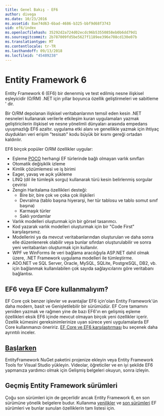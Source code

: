 ```yaml
---
title: Genel Bakış - EF6
author: divega
ms.date: 10/23/2016
ms.assetid: 8ae74d63-6bad-4686-b325-bbf9d68f3743
uid: ef6/index
ms.openlocfilehash: 35292d2a724d02ecdc96b53550858eb0b6dd79d1
ms.sourcegitcommit: 2b787009fd5be5627f1189ee396e708cd130e07b
ms.translationtype: MT
ms.contentlocale: tr-TR
ms.lasthandoff: 09/13/2018
ms.locfileid: "45489238"
---
```

# <a name="entity-framework-6"></a>Entity Framework 6
Entity Framework 6 (EF6) bir denenmiş ve test edilmiş nesne ilişkisel eşleyicidir (O/RM) .NET için yıllar boyunca özellik geliştirmeleri ve sabitleme ' dir.

Bir O/RM depolanan ilişkisel veritabanlarının temsil eden kesin .NET nesneleri kullanarak verilerle etkileşim kuran uygulamaları yazmak geliştiricilerin ilişkisel ve nesne yönelimli dünyaları arasında empedans uyuşmazlığı EF6 azaltır. uygulama etki alanı ve genellikle yazmak için ihtiyaç duydukları veri erişim "tesisatı" kodu büyük bir kısmı gereği ortadan kaldırılır.

EF6 birçok popüler O/RM özellikler uygular:
- Eşleme [POCO](~/ef6/resources/glossary.md#poco) herhangi EF türlerinde bağlı olmayan varlık sınıfları
- Otomatik değişiklik izleme
- Kimlik çözümlemesi ve iş birimi
- Eager, yavaş ve açık yükleme
- LINQ (dil ile tümleşik sorgu) kullanarak türü kesin belirlenmiş sorgular çevirisi
- Zengin Haritalama özellikleri desteği:
  - Bire bir, bire çok ve çoka çok ilişkileri
  - Devralma (tablo başına hiyerarşi, her tür tablosu ve tablo somut sınıf başına)
  - Karmaşık türler
  - Saklı yordamlar
- Varlık modelleri oluşturmak için bir görsel tasarımcı.
- Kod yazarak varlık modelleri oluşturmak için bir "Code First" karşılaşırsınız.
- Modellerini ya da mevcut veritabanlarından oluşturulan ve daha sonra elle düzenlenerek olabilir veya bunlar sıfırdan oluşturulabilir ve sonra yeni veritabanları oluşturmak için kullanılır.
- WPF ve WinForms ile veri bağlama aracılığıyla ASP.NET dahil olmak üzere, .NET Framework uygulama modelleri ile tümleştirme.
- ADO.NET ve SQL Server, Oracle, MySQL, SQLite, PostgreSQL, DB2, vb. için bağlanmak kullanılabilen çok sayıda sağlayıcılarını göre veritabanı bağlantısı.

## <a name="should-i-use-ef6-or-ef-core"></a>EF6 veya EF Core kullanmalıyım?

EF Core çok benzer işlevler ve avantajlar EF6 için'olan Entity Framework'ün daha modern, basit ve Genişletilebilir bir sürümüdür.
EF Core tamamını yeniden yazmak ve rağmen yine de bazı EF6'ın en gelişmiş eşleme özellikleri eksik EF6 içinde mevcut olmayan birçok yeni özellikler içerir.
Özellik kümesini gereksinimlerinize uyan sürece yeni uygulamalarda EF Core kullanmanızı öneririz.
[EF Core ve EF6 karşılaştırması](xref:efcore-and-ef6/index) bu seçenek daha ayrıntılı inceler.

## <a name="get-startedef6get-startedmd"></a>[Başlarken](~/ef6/get-started.md)

EntityFramework NuGet paketini projenize ekleyin veya Entity Framework Tools for Visual Studio yükleyin. Videolar, öğreticiler ve en iyi şekilde EF6 yapmanıza yardımcı olmak için Gelişmiş belgeleri okuyun, sonra izleyin.

## <a name="past-entity-framework-versions"></a>Geçmiş Entity Framework sürümleri

Çoğu son sürümleri için de geçerlidir ancak Entity Framework 6, en son sürümüne yönelik belgelere budur.
Kullanıma [yenilikler](~/ef6/what-is-new/index.md) ve [son sürümleri](~/ef6/what-is-new/past-releases.md) EF sürümleri ve bunlar sunulan özelliklerin tam listesi için.
